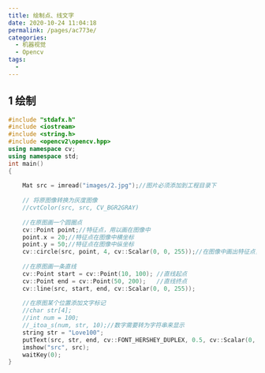```yaml
---
title: 绘制点、线文字
date: 2020-10-24 11:04:18
permalink: /pages/ac773e/
categories: 
  - 机器视觉
  - Opencv
tags: 
  - 
---
```

<script>
(function(){
    var bp = document.createElement('script');
    var curProtocol = window.location.protocol.split(':')[0];
    if (curProtocol === 'https'){
   bp.src = 'https://zz.bdstatic.com/linksubmit/push.js';
  }
  else{
  bp.src = 'http://push.zhanzhang.baidu.com/push.js';
  }
    var s = document.getElementsByTagName("script")[0];
    s.parentNode.insertBefore(bp, s);
})();
</script>



## 1 绘制

```cpp
#include "stdafx.h"
#include <iostream>
#include <string.h>
#include <opencv2\opencv.hpp>
using namespace cv;
using namespace std;
int main()
{
 
	Mat src = imread("images/2.jpg");//图片必须添加到工程目录下
 
	// 将原图像转换为灰度图像    
	//cvtColor(src, src, CV_BGR2GRAY)
 
	//在原图画一个圆圈点
	cv::Point point;//特征点，用以画在图像中  
	point.x = 20;//特征点在图像中横坐标  
	point.y = 50;//特征点在图像中纵坐标  
	cv::circle(src, point, 4, cv::Scalar(0, 0, 255));//在图像中画出特征点，2是圆的半径 
 
	//在原图画一条直线
	cv::Point start = cv::Point(10, 100); //直线起点
	cv::Point end = cv::Point(50, 200);   //直线终点
	cv::line(src, start, end, cv::Scalar(0, 0, 255));
 
	//在原图某个位置添加文字标记
	//char str[4];
	//int num = 100;
	//_itoa_s(num, str, 10);//数字需要转为字符串来显示
	string str = "Love100";
	putText(src, str, end, cv::FONT_HERSHEY_DUPLEX, 0.5, cv::Scalar(0, 255,0 ), 2);
	imshow("src", src);
	waitKey(0);
}
```

